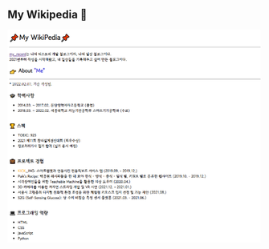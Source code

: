 ## My Wikipedia 📝

![image](https://raw.githubusercontent.com/dysung32/my-wikipedia/master/%EB%82%98%EC%9D%98%20%EC%9C%84%ED%82%A4%20%EA%B2%B0%EA%B3%BC%EB%AC%BC.PNG)
